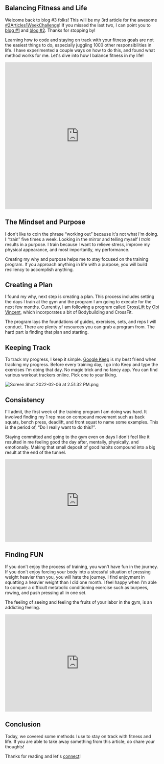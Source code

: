 ## Balancing Fitness and Life

Welcome back to blog #3 folks! This will be my 3rd article for the awesome [#2Articles1WeekChallenge](https://hashnode.com/challenge/2articles1week)! If you missed the last two, I can point you to [blog #1](https://codewithfan.hashnode.dev/transitioning-from-the-army-into-tech) and [blog #2](https://codewithfan.hashnode.dev/three-weeks-and-beyond-with-100devs). Thanks for stopping by! 

Learning how to code and staying on track with your fitness goals are not the easiest things to do, especially juggling 1000 other responsibilities in life. I have experimented a couple ways on how to do this, and found what method works for me. Let's dive into how I balance fitness in my life!

<iframe src="https://giphy.com/embed/0uXS017irdq0tbZTDN" width="480" height="480" frameBorder="0" class="giphy-embed" allowFullScreen></iframe><p><a href="https://giphy.com/gifs/applemusic-0uXS017irdq0tbZTDN"></a></p>

## The Mindset and Purpose

I don't like to coin the phrase “working out” because it's not what I'm doing. I “train” five times a week. Looking in the mirror and telling myself I *train* results in a purpose. I train because I want to relieve stress, improve my physical appearance, and most importantly, my performance. 

Creating my why and purpose helps me to stay focused on the training program. If you approach anything in life with a purpose, you will build resiliency to accomplish anything. 

## Creating a Plan

I found my why, next step is creating a plan. This process includes setting the days I train at the gym and the program I am going to execute for the next few months. Currently, I am following a program called [CrossLift by Obi Vincent](https://www.youtube.com/c/ObiVincent), which incorporates a bit of Bodybuilding and CrossFit. 

The program  lays the foundations of guides, exercises, sets, and reps I will conduct. There are plenty of resources you can grab a program from. The hard part is finding that plan and starting.

## Keeping Track

To track my progress, I keep it simple. [Google Keep](https://keep.google.com/u/0/) is my best friend when tracking my progress. Before every training day, I go into Keep and type the exercises I'm doing that day. No magic trick and no fancy app. You can find various workout trackers online. Pick one to your liking.


![Screen Shot 2022-02-06 at 2.51.32 PM.png](https://cdn.hashnode.com/res/hashnode/image/upload/v1644126706181/7mLQV6fge.png)

## Consistency

I'll admit, the first week of the training program I am doing was hard. It involved finding my 1 rep max on compound movement such as back squats, bench press, deadlift, and front squat to name some examples. This is the period of, “Do I really want to do this?”. 

Staying committed and going to the gym even on days I don't feel like it resulted in me feeling good the day after, mentally, physically, and emotionally. Making that small deposit of good habits compound into a big result at the end of the tunnel. 

<iframe src="https://giphy.com/embed/jRpswiwxVrgm6QUV52" width="480" height="270" frameBorder="0" class="giphy-embed" allowFullScreen></iframe><p><a href="https://giphy.com/gifs/ufc-jRpswiwxVrgm6QUV52"></a></p>

## Finding FUN

If you don't enjoy the process of training, you won't have fun in the journey. If you don't enjoy forcing your body into a stressful situation of pressing weight heavier than you, you will hate the journey. I find enjoyment in squatting a heavier weight than I did one month. I feel happy when I'm able to conquer a difficult metabolic conditioning exercise such as burpees, rowing, and push pressing all in one set. 

The feeling of seeing and feeling the fruits of your labor in the gym, is an addicting feeling. 

<iframe src="https://giphy.com/embed/mPKa6OI5oRsmextwBq" width="480" height="318" frameBorder="0" class="giphy-embed" allowFullScreen></iframe><p><a href="https://giphy.com/gifs/trust-the-process-jobs-not-finished-mPKa6OI5oRsmextwBq"></a></p>

## Conclusion

Today, we covered some methods I use to stay on track with fitness and life. If you are able to take away something from this article, do share your thoughts!

Thanks for reading and let's [connect](https://twitter.com/codewithfan)!

